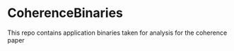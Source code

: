 # CoherenceBinaries
This repo contains application binaries taken for analysis for the coherence paper
